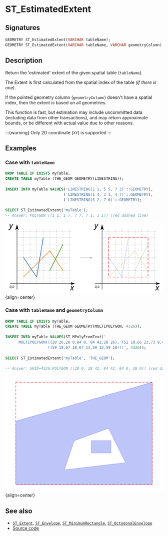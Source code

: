 # ST_EstimatedExtent

## Signatures

```sql
GEOMETRY ST_EstimatedExtent(VARCHAR tableName);
GEOMETRY ST_EstimatedExtent(VARCHAR tableName, VARCHAR geometryColumn);
```

## Description

Return the 'estimated' extent of the given spatial table (`tableName`).

The Extent is first calculated from the spatial index of the table *(if there is one)*.

If the pointed geometry column (`geometryColumn`) doesn't have a spatial index, then the extent is based on all geometries.

This function is fast, but estimation may include uncommitted data (including data from other transactions), and may return approximate bounds, or be different with actual value due to other reasons.

:::{warning}
Only 2D coordinate (`XY`) is supported
:::

## Examples

### Case with `tableName`

```sql
DROP TABLE IF EXISTS myTable;
CREATE TABLE myTable (THE_GEOM GEOMETRY(LINESTRING));

INSERT INTO myTable VALUES('LINESTRING(1 1, 5 5, 7 2)'::GEOMETRY), 
                          ('LINESTRING(1 4, 3 1, 4 7)'::GEOMETRY),
                          ('LINESTRING(5 2, 7 6)'::GEOMETRY);

SELECT ST_EstimatedExtent('myTable');
-- Answer: POLYGON ((1 1, 1 7, 7 7, 7 1, 1 1)) (red dashed line)
```

![](./ST_EstimatedExtent_2.png){align=center}

### Case with `tableName` and `geometryColumn`

```sql
DROP TABLE IF EXISTS myTable;
CREATE TABLE myTable (THE_GEOM GEOMETRY(MULTIPOLYGON, 4326));

INSERT INTO myTable VALUES(ST_MPolyFromText('
      MULTIPOLYGON(((28 26,28 0,84 0, 84 42,28 26), (52 18,66 23,73 9,48 6,52 18)),
                   ((59 18,67 18,67 13,59 13,59 18)))', 4326));

SELECT ST_EstimatedExtent('myTable', 'THE_GEOM');

-- Answer: SRID=4326;POLYGON ((28 0, 28 42, 84 42, 84 0, 28 0)) (red dashed line)
```
![](./ST_EstimatedExtent_1.png){align=center}


## See also

* [`ST_Extent`](../ST_Extent), 
  [`ST_Envelope`](../ST_Envelope),
  [`ST_MinimumRectangle`](../ST_MinimumRectangle),
  [`ST_OctogonalEnvelope`](../ST_OctogonalEnvelope)
* <a href="https://github.com/orbisgis/h2gis/blob/master/h2gis-functions/src/main/java/org/h2gis/functions/spatial/properties/ST_EstimatedExtent.java" target="_blank">Source code</a>
